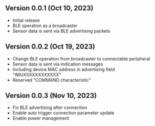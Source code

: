 ## Version 0.0.1 (Oct 10, 2023)
- Initial release
- BLE operation as a broadcaster
- Sensor data is sent via BLE advertising packets

## Version 0.0.2 (Oct 19, 2023)
- Change BLE operation from broadcaster to connectable peripheral
- Sensor data is sent via indication messages
- Including device MAC address in advertising field "IMUXXXXXXXXXXXX"
- Reserved "COMMAND characteristic"

## Version 0.0.3 (Nov 10, 2023)
- Fix BLE advertising after connection
- Enable auto trigger connection parameter update
- Enable power management